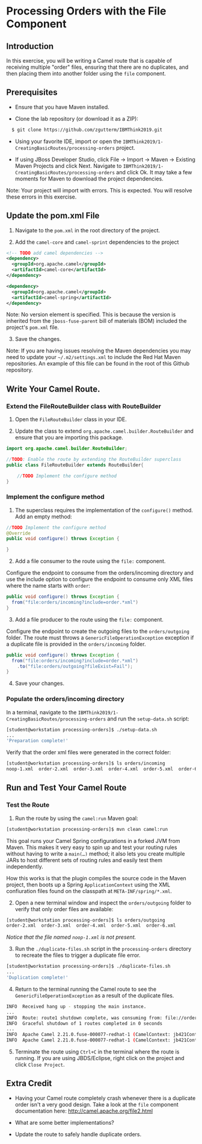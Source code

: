 # Processing Orders with the File Component

## Introduction
In this exercise, you will be writing a Camel route that is capable of receiving multiple "order" files, ensuring that there are no duplicates, and then placing them into another folder using the `file` component.

## Prerequisites
- Ensure that you have Maven installed.

- Clone the lab repository (or download it as a ZIP):
```sh
  $ git clone https://github.com/zgutterm/IBMThink2019.git
```
- Using your favorite IDE, import or open the `IBMThink2019/1-CreatingBasicRoutes/processing-orders` project.

- If using JBoss Developer Studio, click File -> Import -> Maven -> Existing Maven Projects and click Next. Navigate to `IBMThink2019/1-CreatingBasicRoutes/processing-orders` and click Ok. It may take a few moments for Maven to download the project dependencies.

Note: Your project will import with errors. This is expected. You will resolve these errors in this exercise.

## Update the pom.xml File
1. Navigate to the `pom.xml` in the root directory of the project.

2. Add the `camel-core` and `camel-sprint` dependencies to the project

```xml
<!-- TODO add camel dependencies -->
<dependency>
  <groupId>org.apache.camel</groupId>
  <artifactId>camel-core</artifactId>
</dependency>

<dependency>
  <groupId>org.apache.camel</groupId>
  <artifactId>camel-spring</artifactId>
</dependency>
```

Note: No version element is specified. This is because the version is inherited
from the `jboss-fuse-parent` bill of materials (BOM) included the project's
`pom.xml` file.

3. Save the changes.

Note: If you are having issues resolving the Maven dependencies you may need to
update your `~/.m2/settings.xml` to include the Red Hat Maven repositories.
An example of this file can be found in the root of this Github repository.

## Write Your Camel Route.

### Extend the FileRouteBuilder class with RouteBuilder
1. Open the `FileRouteBuilder` class in your IDE.

2. Update the class to extend `org.apache.camel.builder.RouteBuilder` and ensure that you are importing this package.

```java
import org.apache.camel.builder.RouteBuilder;

//TODO: Enable the route by extending the RouteBuilder superclass
public class FileRouteBuilder extends RouteBuilder{

    //TODO Implement the configure method
}

```


### Implement the configure method

1. The superclass requires the implementation of the `configure()` method. Add an empty method:

```java
//TODO Implement the configure method
@Override
public void configure() throws Exception {

}
```

2. Add a file consumer to the route using the `file:` component.

Configure the endpoint to consume from the orders/incoming directory and use the include option to configure the endpoint to consume only XML files where the name starts with `order`:


```java
public void configure() throws Exception {
  from("file:orders/incoming?include=order.*xml")
}
```

3. Add a file producer to the route using the `file:` component.

Configure the endpoint to create the outgoing files to the `orders/outgoing` folder. The route must throws a `GenericFileOperationException` exception if a duplicate file is provided in the `orders/incoming` folder.

```java
public void configure() throws Exception {
  from("file:orders/incoming?include=order.*xml")
    .to("file:orders/outgoing?fileExist=Fail");
}
```

4. Save your changes.

### Populate the orders/incoming directory

In a terminal, navigate to the `IBMThink2019/1-CreatingBasicRoutes/processing-orders` and run the `setup-data.sh` script:

```sh
[student@workstation processing-orders]$ ./setup-data.sh
...
'Preparation complete!'
```

Verify that the order xml files were generated in the correct folder:

```sh
[student@workstation processing-orders]$ ls orders/incoming
noop-1.xml  order-2.xml  order-3.xml  order-4.xml  order-5.xml  order-6.xml
```

## Run and Test Your Camel Route

### Test the Route

1. Run the route by using the `camel:run` Maven goal:

```sh
[student@workstation processing-orders]$ mvn clean camel:run
```
This goal runs your Camel Spring configurations in a forked JVM from Maven.
This makes it very easy to spin up and test your routing rules without having
to write a `main(…)` method; it also lets you create multiple JARs to host
different sets of routing rules and easily test them independently.

How this works is that the plugin compiles the source code in the Maven project,
then boots up a Spring `ApplicationContext` using the XML confiuration files
found on the classpath at `META-INF/spring/*.xml`.

2. Open a new terminal window and inspect the `orders/outgoing` folder to verify
that only order files are available:

```sh
[student@workstation processing-orders]$ ls orders/outgoing
order-2.xml  order-3.xml  order-4.xml  order-5.xml  order-6.xml
```

_Notice that the file named `noop-1.xml` is not present._

3. Run the `./duplicate-files.sh` script in the `processing-orders` directory to
recreate the files to trigger a duplicate file error.

```sh
[student@workstation processing-orders]$ ./duplicate-files.sh
...
'Duplication complete!'
```

4. Return to the terminal running the Camel route to see the
`GenericFileOperationException` as a result of the duplicate files.

```sh
INFO  Received hang up - stopping the main instance.
...
INFO  Route: route1 shutdown complete, was consuming from: file://orders/incoming?include=order.*xml
INFO  Graceful shutdown of 1 routes completed in 0 seconds
...
INFO  Apache Camel 2.21.0.fuse-000077-redhat-1 (CamelContext: jb421Context) uptime 2 minutes
INFO  Apache Camel 2.21.0.fuse-000077-redhat-1 (CamelContext: jb421Context) is shutdown in 0.044 seconds
```

5. Terminate the route using `Ctrl+C` in the terminal where the route is
running. If you are using JBDS/Eclipse, right click on the project and
click `Close Project`.

## Extra Credit

- Having your Camel route completely crash whenever there is a duplicate order
isn't a very good design. Take a look at the `file` component documentation
here: http://camel.apache.org/file2.html

- What are some better implementations?

- Update the route to safely handle duplicate orders.
